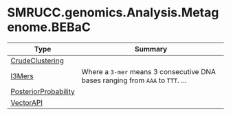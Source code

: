 ﻿
# SMRUCC.genomics.Analysis.Metagenome.BEBaC

|Type|Summary|
|----|-------|
|[CrudeClustering](./CrudeClustering.md)||
|[I3Mers](./I3Mers.md)|Where a ``3-mer`` means 3 consecutive DNA bases ranging from ``AAA`` to ``TTT``.  ...|
|[PosteriorProbability](./PosteriorProbability.md)||
|[VectorAPI](./VectorAPI.md)||

